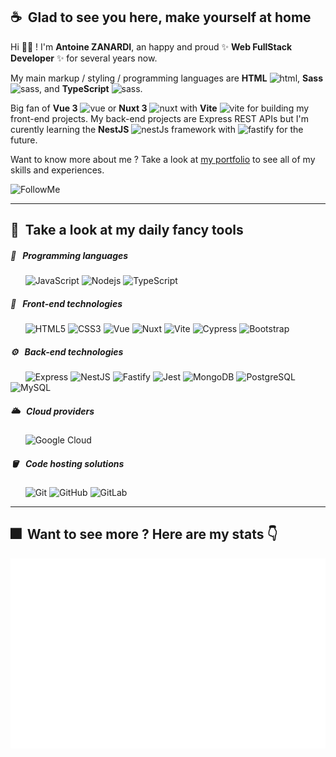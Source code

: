 ## ☕️&nbsp;&nbsp;Glad to see you here, make yourself at home

Hi 👋🏼 ! I'm **Antoine ZANARDI**, an happy and proud ✨ **Web FullStack Developer** ✨ for several years now. 

My main markup / styling / programming languages are **HTML** <img src="https://upload.wikimedia.org/wikipedia/commons/thumb/6/61/HTML5_logo_and_wordmark.svg/640px-HTML5_logo_and_wordmark.svg.png" alt="html" width=15 height=auto/>, **Sass** <img src="https://upload.wikimedia.org/wikipedia/commons/thumb/9/96/Sass_Logo_Color.svg/2560px-Sass_Logo_Color.svg.png" alt="sass" width=15 height=auto/>, and **TypeScript** <img src="https://upload.wikimedia.org/wikipedia/commons/thumb/4/4c/Typescript_logo_2020.svg/1200px-Typescript_logo_2020.svg.png" alt="sass" width=15 height=auto/>.

Big fan of **Vue 3** <img src="https://upload.wikimedia.org/wikipedia/commons/thumb/9/95/Vue.js_Logo_2.svg/2367px-Vue.js_Logo_2.svg.png" alt="vue" width=15 height=auto/> or **Nuxt 3** <img src="https://upload.wikimedia.org/wikipedia/commons/thumb/a/ae/Nuxt_logo.svg/2560px-Nuxt_logo.svg.png" alt="nuxt" width=15 height=auto/> with **Vite** <img src="https://upload.wikimedia.org/wikipedia/commons/thumb/f/f1/Vitejs-logo.svg/1039px-Vitejs-logo.svg.png" alt="vite" width=15 height=auto/> for building my front-end projects. My back-end projects are Express REST APIs but I'm curently learning the **NestJS** <img src="https://docs.nestjs.com/assets/logo-small.svg" alt="nestJs" width=15 height=auto/> framework with <img src="https://www.fastify.io/images/fastify-logo-inverted.2180cc6b1919d47a.png" alt="fastify" width=60 height=auto/> for the future.

Want to know more about me ? Take a look at <a href="https://antoinezanardi.fr" target="_blank">my portfolio</a> to see all of my skills and experiences.

![FollowMe](https://img.shields.io/github/followers/antoinezanardi?label=Follow%20me%20%21&style=social)

---

## 🌟&nbsp;&nbsp;Take a look at my daily fancy tools
  
##### 🔧&nbsp;&nbsp;&nbsp;Programming languages

&nbsp;&nbsp;&nbsp;&nbsp;&nbsp;&nbsp;![JavaScript](https://img.shields.io/badge/-JavaScript-black?style=flat-square&logo=javascript)
![Nodejs](https://img.shields.io/badge/-Nodejs-black?style=flat-square&logo=Node.js)
![TypeScript](https://img.shields.io/badge/-TypeScript-black?style=flat-square&logo=typescript)
  
##### 🎨&nbsp;&nbsp;&nbsp;Front-end technologies

&nbsp;&nbsp;&nbsp;&nbsp;&nbsp;&nbsp;![HTML5](https://img.shields.io/badge/-HTML5-black?style=flat-square&logo=html5)
![CSS3](https://img.shields.io/badge/-CSS3-black?style=flat-square&logo=css3&logoColor=blue)
![Vue](https://img.shields.io/badge/-Vue3-black?style=flat-square&logo=vue.js)
![Nuxt](https://img.shields.io/badge/-Nuxt3-black?style=flat-square&logo=nuxt.js)
![Vite](https://img.shields.io/badge/-Vite-black?style=flat-square&logo=vite)
![Cypress](https://img.shields.io/badge/-Cypress-black?style=flat-square&logo=cypress)
![Bootstrap](https://img.shields.io/badge/-Bootstrap-black?style=flat-square&logo=bootstrap)

##### ⚙️&nbsp;&nbsp;&nbsp;Back-end technologies

&nbsp;&nbsp;&nbsp;&nbsp;&nbsp;&nbsp;![Express](https://img.shields.io/badge/-Express-black?style=flat-square&logo=express)
![NestJS](https://img.shields.io/badge/-NestJS-black?style=flat-square&logo=nestjs&logoColor=red)
![Fastify](https://img.shields.io/badge/-Fastify-black?style=flat-square&logo=fastify)
![Jest](https://img.shields.io/badge/-Jest-black?style=flat-square&logo=jest)
![MongoDB](https://img.shields.io/badge/-MongoDB-black?style=flat-square&logo=mongodb)
![PostgreSQL](https://img.shields.io/badge/-PostgreSQL-black?style=flat-square&logo=postgresql)
![MySQL](https://img.shields.io/badge/-MySQL-black?style=flat-square&logo=mysql)

##### 🌥️&nbsp;&nbsp;&nbsp;Cloud providers

&nbsp;&nbsp;&nbsp;&nbsp;&nbsp;&nbsp;![Google Cloud](https://img.shields.io/badge/Google%20Cloud-black?style=flat-square&logo=google-cloud)

##### 🪣&nbsp;&nbsp;&nbsp;Code hosting solutions

&nbsp;&nbsp;&nbsp;&nbsp;&nbsp;&nbsp;![Git](https://img.shields.io/badge/-Git-black?style=flat-square&logo=git)
![GitHub](https://img.shields.io/badge/-GitHub-black?style=flat-square&logo=github)
![GitLab](https://img.shields.io/badge/-GitLab-black?style=flat-square&logo=gitlab)

---

## 🎆&nbsp;&nbsp;Want to see more ? Here are my stats 👇

![Metrics](/github-metrics.svg)